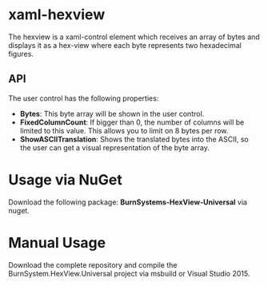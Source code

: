 # xaml-hexview

The hexview is a xaml-control element which receives an array of bytes and displays it as a 
hex-view where each byte represents two hexadecimal figures. 

## API

The user control has the following properties: 

- **Bytes**: This byte array will be shown in the user control. 
- **FixedColumnCount**: If bigger than 0, the number of columns will be limited to this value. This
allows you to limit on 8 bytes per row.
- **ShowASCIITranslation**: Shows the translated bytes into the ASCII, so the user can get a visual 
representation of the byte array. 

# Usage via NuGet

Download the following package: **BurnSystems-HexView-Universal** via nuget. 

# Manual Usage 

Download the complete repository and compile the BurnSystem.HexView.Universal project via msbuild 
or Visual Studio 2015. 
